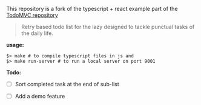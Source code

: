 This repository is a fork of the typescript + react example part of the [TodoMVC repository](https://github.com/tastejs/todomvc/tree/gh-pages/examples/typescript-react/js)

> Retry based todo list for the lazy designed to tackle punctual tasks of the daily life.

**usage:** 

    $> make # to compile typescript files in js and 
    $> make run-server # to run a local server on port 9001


**Todo:**
- [ ] Sort completed task at the end of sub-list
- [ ] Add a demo feature

